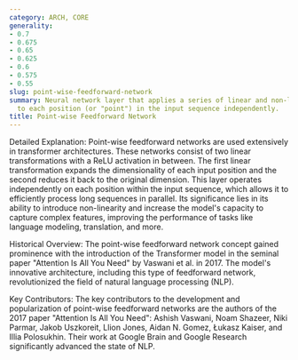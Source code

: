 ```yaml
---
category: ARCH, CORE
generality:
- 0.7
- 0.675
- 0.65
- 0.625
- 0.6
- 0.575
- 0.55
slug: point-wise-feedforward-network
summary: Neural network layer that applies a series of linear and non-linear transformations
  to each position (or "point") in the input sequence independently.
title: Point-wise Feedforward Network
---
```


Detailed Explanation:
Point-wise feedforward networks are used extensively in transformer architectures. These networks consist of two linear transformations with a ReLU activation in between. The first linear transformation expands the dimensionality of each input position and the second reduces it back to the original dimension. This layer operates independently on each position within the input sequence, which allows it to efficiently process long sequences in parallel. Its significance lies in its ability to introduce non-linearity and increase the model's capacity to capture complex features, improving the performance of tasks like language modeling, translation, and more.

Historical Overview:
The point-wise feedforward network concept gained prominence with the introduction of the Transformer model in the seminal paper "Attention Is All You Need" by Vaswani et al. in 2017. The model's innovative architecture, including this type of feedforward network, revolutionized the field of natural language processing (NLP).

Key Contributors:
The key contributors to the development and popularization of point-wise feedforward networks are the authors of the 2017 paper "Attention Is All You Need": Ashish Vaswani, Noam Shazeer, Niki Parmar, Jakob Uszkoreit, Llion Jones, Aidan N. Gomez, Łukasz Kaiser, and Illia Polosukhin. Their work at Google Brain and Google Research significantly advanced the state of NLP.